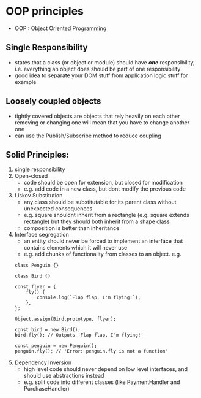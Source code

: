 # OOP principles
- OOP : Object Oriented Programming

## Single Responsibility
- states that a class (or object or module) should have ***one*** responsibility, i.e. everything an object does should be part of one responsibility
- good idea to separate your DOM stuff from application logic stuff for example

## Loosely coupled objects
- tightly covered objects are objects that rely heavily on each other removing or changing one will mean that you have to change another one
- can use the Publish/Subscribe method to reduce coupling

## Solid Principles:
1) single responsibility 
2) Open-closed
    - code should be open for extension, but closed for modification
    - e.g. add code in a new class, but dont modify the previous code
3) Liskov Substitution
    - any class should be substitutable for its parent class without unexpected consequences
    - e.g. square shouldnt inherit from a rectangle (e.g. square extends rectangle) but they should both inherit from a shape class
    - composition is better than inheritance 
4) Interface segregation
    - an entity should never be forced to implement an interface that contains elements which it will never use
    - e.g. add chunks of functionality from classes to an object. e.g.
    ```
    class Penguin {}

    class Bird {}

    const flyer = {
        fly() {
            console.log(`Flap flap, I'm flying!`);
        },
    };

    Object.assign(Bird.prototype, flyer);

    const bird = new Bird();
    bird.fly(); // Outputs 'Flap flap, I'm flying!'

    const penguin = new Penguin();
    penguin.fly(); // 'Error: penguin.fly is not a function'
    ```
5) Dependency Inversion
    - high level code should never depend on low level interfaces, and should use abstractions instead
    - e.g. split code into different classes (like PaymentHandler and PurchaseHandler)